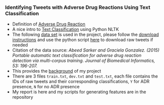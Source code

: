 ### Identifying Tweets with Adverse Drug Reactions Using Text Classification

- Definition of [Adverse Drug Reaction](https://en.wikipedia.org/wiki/Adverse_drug_reaction)
- A nice intro to [Text Classification](http://www.nltk.org/book/ch06.html) using Python NLTK
- The following [data set](http://diego.asu.edu/downloads/twitter_annotated_corpus/) is used in the project, please follow the [download instructions](http://diego.asu.edu/downloads/twitter_binary_data_readme.txt) and use the python script [here](http://diego.asu.edu/downloads/download_binary_twitter_data.py) to download raw tweets if needed  
- Citation of the data source: _Abeed Sarker and Graciela Gonzalez. (2015) Portable automatic text classification for adverse drug reaction detection via multi-corpus training. Journal of Biomedical Informatics, 53: 196-207._
- This provides the [background](http://diego.asu.edu/Publications/ADRClassify.html) of my project 
- There are 3 files `train.txt`, `dev.txt` and `test.txt`, each file contains the IDs of raw tweets and their corresponding classifications, `Y` for ADR presence, `N` for no ADR presence
- My report is here and my scripts for generating features are in the repository	 	
